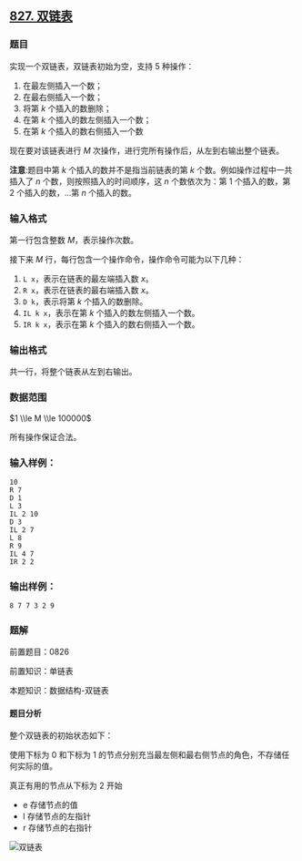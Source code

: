 ## [827\. 双链表](https://www.acwing.com/problem/content/829/)

### 题目

实现一个双链表，双链表初始为空，支持 $5$ 种操作：

1. 在最左侧插入一个数；
2. 在最右侧插入一个数；
3. 将第 $k$ 个插入的数删除；
4. 在第 $k$ 个插入的数左侧插入一个数；
5. 在第 $k$ 个插入的数右侧插入一个数

现在要对该链表进行 $M$ 次操作，进行完所有操作后，从左到右输出整个链表。

**注意**:题目中第 $k$ 个插入的数并不是指当前链表的第 $k$ 个数。例如操作过程中一共插入了 $n$ 个数，则按照插入的时间顺序，这 $n$ 个数依次为：第 $1$ 个插入的数，第 $2$ 个插入的数，…第 $n$ 个插入的数。

### 输入格式

第一行包含整数 $M$，表示操作次数。

接下来 $M$ 行，每行包含一个操作命令，操作命令可能为以下几种：

1. `L x`，表示在链表的最左端插入数 $x$。
2. `R x`，表示在链表的最右端插入数 $x$。
3. `D k`，表示将第 $k$ 个插入的数删除。
4. `IL k x`，表示在第 $k$ 个插入的数左侧插入一个数。
5. `IR k x`，表示在第 $k$ 个插入的数右侧插入一个数。

### 输出格式

共一行，将整个链表从左到右输出。

### 数据范围

$1 \\le M \\le 100000$

所有操作保证合法。

### 输入样例：

```
10
R 7
D 1
L 3
IL 2 10
D 3
IL 2 7
L 8
R 9
IL 4 7
IR 2 2
```

### 输出样例：

```
8 7 7 3 2 9
```

### 题解

前置题目：0826

前置知识：单链表

本题知识：数据结构-双链表

#### 题目分析

整个双链表的初始状态如下：

使用下标为 0 和下标为 1 的节点分别充当最左侧和最右侧节点的角色，不存储任何实际的值。

真正有用的节点从下标为 2 开始

* e 存储节点的值
* l 存储节点的左指针
* r 存储节点的右指针

 ![双链表](https://gitee.com/luxcgo/imgs4md/raw/master/img/%E5%8F%8C%E9%93%BE%E8%A1%A8.png)